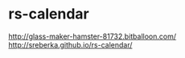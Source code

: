 # rs-calendar

http://glass-maker-hamster-81732.bitballoon.com/<br/>
http://sreberka.github.io/rs-calendar/
